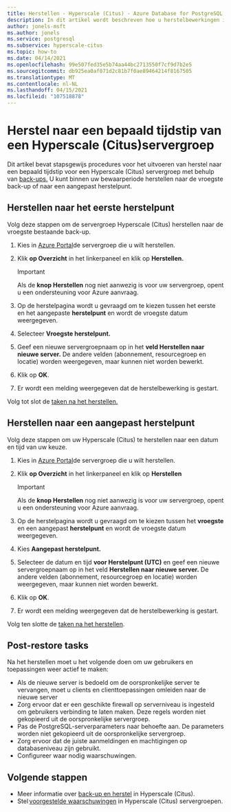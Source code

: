 ```yaml
---
title: Herstellen - Hyperscale (Citus) - Azure Database for PostgreSQL - Azure Portal
description: In dit artikel wordt beschreven hoe u herstelbewerkingen in Azure Database for PostgreSQL - Hyperscale (Citus) via de Azure Portal.
author: jonels-msft
ms.author: jonels
ms.service: postgresql
ms.subservice: hyperscale-citus
ms.topic: how-to
ms.date: 04/14/2021
ms.openlocfilehash: 99e507fed35e5b74aa44bc2713550f7cf9d7b2e5
ms.sourcegitcommit: db925ea0af071d2c81b7f0ae89464214f8167505
ms.translationtype: MT
ms.contentlocale: nl-NL
ms.lasthandoff: 04/15/2021
ms.locfileid: "107518878"
---
```

# <a name="point-in-time-restore-of-a-hyperscale-citus-server-group"></a>Herstel naar een bepaald tijdstip van een Hyperscale (Citus)servergroep

Dit artikel bevat stapsgewijs procedures voor het uitvoeren van herstel naar een bepaald tijdstip voor een Hyperscale (Citus) servergroep met behulp van [back-ups.](concepts-hyperscale-backup.md#restore) U kunt binnen uw bewaarperiode herstellen naar de vroegste back-up of naar een aangepast herstelpunt.

## <a name="restoring-to-the-earliest-restore-point"></a>Herstellen naar het eerste herstelpunt

Volg deze stappen om de servergroep Hyperscale (Citus) herstellen naar de vroegste bestaande back-up.

1.  Kies in [Azure Portal](https://portal.azure.com/)de servergroep die u wilt herstellen.

2.  Klik **op Overzicht** in het linkerpaneel en klik op **Herstellen.**

    > [!IMPORTANT]
    > Als de **knop Herstellen** nog niet aanwezig is voor uw servergroep, opent u een ondersteuning voor Azure aanvraag.

3.  Op de herstelpagina wordt u  gevraagd om te kiezen tussen het eerste en het aangepaste **herstelpunt** en wordt de vroegste datum weergegeven.

4.  Selecteer **Vroegste herstelpunt.**

5.  Geef een nieuwe servergroepnaam op in het **veld Herstellen naar nieuwe server.** De andere velden (abonnement, resourcegroep en locatie) worden weergegeven, maar kunnen niet worden bewerkt.

6.  Klik op **OK**.

7.  Er wordt een melding weergegeven dat de herstelbewerking is gestart.

Volg tot slot de [taken na het herstellen.](#post-restore-tasks)

## <a name="restoring-to-a-custom-restore-point"></a>Herstellen naar een aangepast herstelpunt

Volg deze stappen om uw Hyperscale (Citus) te herstellen naar een datum en tijd van uw keuze.

1.  Kies in [Azure Portal](https://portal.azure.com/)de servergroep die u wilt herstellen.

2.  Klik **op Overzicht** in het linkerpaneel en klik op **Herstellen**

    > [!IMPORTANT]
    > Als de **knop Herstellen** nog niet aanwezig is voor uw servergroep, opent u een ondersteuning voor Azure aanvraag.

3.  Op de herstelpagina wordt u gevraagd om te kiezen tussen het **vroegste** en een aangepast **herstelpunt** en wordt de vroegste datum weergegeven.

4.  Kies **Aangepast herstelpunt.**

5.  Selecteer de datum en tijd **voor Herstelpunt (UTC)** en geef een nieuwe servergroepnaam op in het veld **Herstellen naar nieuwe server.** De andere velden (abonnement, resourcegroep en locatie) worden weergegeven, maar kunnen niet worden bewerkt.
 
6.  Klik op **OK**.

7.  Er wordt een melding weergegeven dat de herstelbewerking is gestart.

Volg ten slotte de [taken na het herstellen](#post-restore-tasks).

## <a name="post-restore-tasks"></a>Post-restore tasks

Na het herstellen moet u het volgende doen om uw gebruikers en toepassingen weer actief te maken:

* Als de nieuwe server is bedoeld om de oorspronkelijke server te vervangen, moet u clients en clienttoepassingen omleiden naar de nieuwe server
* Zorg ervoor dat er een geschikte firewall op serverniveau is ingesteld om gebruikers verbinding te laten maken. Deze regels worden niet gekopieerd uit de oorspronkelijke servergroep.
* Pas de PostgreSQL-serverparameters naar behoefte aan. De parameters worden niet gekopieerd uit de oorspronkelijke servergroep.
* Zorg ervoor dat de juiste aanmeldingen en machtigingen op databaseniveau zijn gebruikt.
* Configureer waar nodig waarschuwingen.

## <a name="next-steps"></a>Volgende stappen

* Meer informatie over [back-up en herstel](concepts-hyperscale-backup.md) in Hyperscale (Citus).
* Stel [voorgestelde waarschuwingen](./howto-hyperscale-alert-on-metric.md#suggested-alerts) in Hyperscale (Citus) servergroepen.
